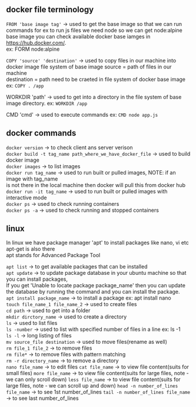 docker file terminology
-----------------------
`FROM 'base image tag'` -> used to get the base image so that we can run commands
for ex to run js files we need node so we can get node:alpine base image
you can check available docker base iamges in https://hub.docker.com/. <br />
ex: FORM node:alpine

`COPY 'source' 'destination'` -> used to copy files in our machine into docker image file system of base image
source = path of files in our machine <br />
destination = path need to be craeted in file system of docker base image <br />
ex: `COPY . /app`

WORKDIR 'path' -> used to get into a directory in the file system of base image directory.
ex: `WORKDIR /app`

CMD 'cmd' -> used to execute commands
ex: `CMD node app.js`

docker commands
---------------
`docker version` -> to check client ans server verison <br />
`docker build -t tag_name path_where_we_have_docker_file` -> used to build docker image <br />
`docker images` -> to list images <br />
`docker run tag_name` -> used to run built or pulled images, NOTE: if an image with tag_name <br />
                       is not there in the local machine then docker will pull this from docker hub <br />
`docker run -it tag_name` -> used to run built or pulled images with interactive mode <br />
`docker ps` -> used to check running containers <br />
`docker ps -a` -> used to check running and stopped containers <br />


linux
------
In linux we have package manager 'apt' to install packages like nano, vi etc <br />
apt-get is also there <br />
apt stands for Advanced Package Tool <br />

`apt list` -> to get available packages that can be installed <br />
`apt update` -> to update package database in your ubuntu machine so that you can install packages, <br />
               If you get 'Unable to locate package package_name' then you can update the database by running the command and you can install the package. <br />
`apt install package_name` -> to install a package ex: apt install nano <br />
`touch file_name_1 file_name_2` -> used to create files <br />
`cd path` -> used to get into a folder <br />
`mkdir dirctory_name` -> used to create a directory<br />
`ls` -> used to list files<br />
`ls -number` -> used to list with specified number of files in a line ex: ls -1<br />
`ls -l` -> long listing of files<br />
`mv source_file destination` -> used to move files(rename as well)<br />
`rm file_1 file_2` -> to remove files<br />
`rm file*` -> to remove files with pattern matching<br />
`rm -r directory_name` -> to remove a directory<br />
`nano file_name` -> to edit files
`cat file_name` -> to view file content(suits for small files)
`more file_name` -> to view file content(suits for large files, note - we can only scroll down)
`less file_name` -> to view file content(suits for large files, note - we can scroll up and down)
`head -n number_of_lines file_name` -> to see 1st number_of_lines
`tail -n number_of_lines file_name` -> to see last number_of_lines
